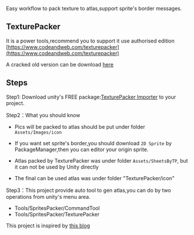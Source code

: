 Easy workflow to pack texture to atlas,support sprite's border messages.


## TexturePacker
It is a power tools,recommend you to support it use authorised edition [https://www.codeandweb.com/texturepacker](https://www.codeandweb.com/texturepacker)

A cracked old version can be download [here](https://download.csdn.net/download/iningwei/15137428)

## Steps

Step1: Download unity's FREE package:[TexturePacker Importer](https://assetstore.unity.com/packages/tools/sprite-management/texturepacker-importer-16641) to your project.

Step2：What you should know

- Pics will be packed to atlas should be put under folder ``Assets/Images/icon``

- If you want set sprite's border,you should download ``2D Sprite`` by PackageManager,then you can editor your origin sprite.

- Atlas packed by TexturePacker was under folder ``Assets/SheetsByTP``, but it can not be used by Unity directly

- The final can be used atlas was under folder "TexturePacker/icon"

Step3：This project provide auto tool to gen atlas,you can do by two operations from unity's menu area.

- Tools/SpritesPacker/CommandTool
- Tools/SpritesPacker/TexturePacker




This project is inspired by [this blog](https://blog.csdn.net/Wrinkle2017/article/details/113618934)

